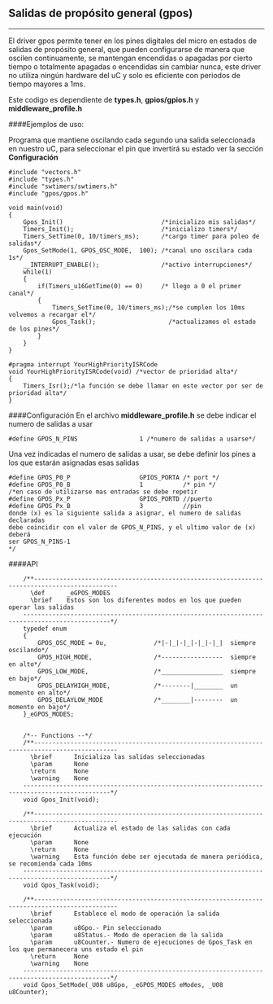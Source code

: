 Salidas de propósito general (gpos)
----------------------------------
---------
El driver gpos permite tener en los pines digitales del micro en estados de salidas de propósito general, que pueden configurarse de manera que oscilen continuamente, se mantengan encendidas o apagadas por cierto tiempo o totalmente apagadas o encendidas sin cambiar nunca, este driver no utiliza ningún hardware del uC y solo es eficiente con periodos de tiempo mayores a 1ms.

Este codigo es dependiente de **types.h**, **gpios/gpios.h** y **middleware_profile.h**

####Ejemplos de uso:

Programa que mantiene oscilando cada segundo una salida seleccionada en nuestro uC, para seleccionar el pin que invertirá su estado ver la sección **Configuración**
```
#include "vectors.h"
#include "types.h"
#include "swtimers/swtimers.h"
#include "gpos/gpos.h"

void main(void)
{
	Gpos_Init()  						  /*inicializo mis salidas*/
	Timers_Init(); 						  /*inicializo timers*/
	Timers_SetTime(0, 10/timers_ms); 	  /*cargo timer para poleo de salidas*/
	Gpos_SetMode(1, GPOS_OSC_MODE,  100); /*canal uno oscilara cada 1s*/
	__INTERRUPT_ENABLE(); 				  /*activo interrupciones*/
	while(1)
	{
   		if(Timers_u16GetTime(0) == 0)	  /* llego a 0 el primer canal*/
   		{
        	Timers_SetTime(0, 10/timers_ms);/*se cumplen los 10ms volvemos a recargar el*/
        	Gpos_Task();            		/*actualizamos el estado de los pines*/
		}
   	}
}

#pragma interrupt YourHighPriorityISRCode
void YourHighPriorityISRCode(void) /*vector de prioridad alta*/
{
    Timers_Isr();/*la función se debe llamar en este vector por ser de prioridad alta*/
}
```

####Configuración
En el archivo **middleware_profile.h** se debe indicar el numero de salidas a usar
```
#define GPOS_N_PINS					1 /*numero de salidas a usarse*/
```

Una vez indicadas el numero de salidas a usar, se debe definir los pines a los que estarán asignadas esas salidas
```
#define GPOS_P0_P					GPIOS_PORTA /* port */
#define GPOS_P0_B                  	1           /* pin */
/*en caso de utilizarse mas entradas se debe repetir 
#define GPOS_Px_P            	    GPIOS_PORTD //puerto
#define GPOS_Px_B               	3			//pin
donde (x) es la siguiente salida a asignar, el numero de salidas declaradas 
debe coincidir con el valor de GPOS_N_PINS, y el ultimo valor de (x) deberá 
ser GPOS_N_PINS-1
*/
``` 

####API
```
	/**---------------------------------------------------------------------------------------------
      \def      _eGPOS_MODES
      \brief    Estos son los diferentes modos en los que pueden operar las salidas
    ----------------------------------------------------------------------------------------------*/
    typedef enum
    {
        GPOS_OSC_MODE = 0u,             /*|-|_|-|_|-|_|-|_|  siempre oscilando*/
        GPOS_HIGH_MODE,                 /*-----------------  siempre en alto*/
        GPOS_LOW_MODE,                  /*_________________  siempre en bajo*/
        GPOS_DELAYHIGH_MODE,            /*--------|________  un momento en alto*/
        GPOS_DELAYLOW_MODE              /*________|--------  un momento en bajo*/
    }_eGPOS_MODES;
    
    
    /*-- Functions --*/
    /**---------------------------------------------------------------------------------------------
      \brief      Inicializa las salidas seleccionadas
      \param	  None
      \return     None
      \warning	  None
    ----------------------------------------------------------------------------------------------*/
    void Gpos_Init(void);

    /**---------------------------------------------------------------------------------------------
      \brief      Actualiza el estado de las salidas con cada ejecución
      \param	  None
      \return     None
      \warning	  Esta función debe ser ejecutada de manera periódica, se recomienda cada 10ms
    ----------------------------------------------------------------------------------------------*/
    void Gpos_Task(void);

    /**---------------------------------------------------------------------------------------------
      \brief      Establece el modo de operación la salida seleccionada 
      \param	  u8Gpo.- Pin seleccionado
      \param	  u8Status.- Modo de operacion de la salida
      \param	  u8Counter.- Numero de ejecuciones de Gpos_Task en los que permanecera uns estado el pin
      \return     None
      \warning	  None
    ----------------------------------------------------------------------------------------------*/
    void Gpos_SetMode(_U08 u8Gpo, _eGPOS_MODES eModes, _U08 u8Counter);
```